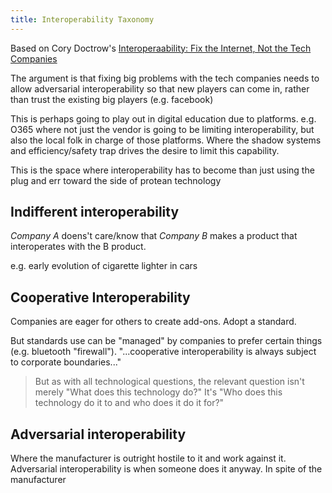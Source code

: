 ```yaml
---
title: Interoperability Taxonomy
---
```


Based on Cory Doctrow's [Interoperaability: Fix the Internet, Not the Tech Companies](https://www.eff.org/deeplinks/2019/07/interoperability-fix-internet-not-tech-companies)

The argument is that fixing big problems with the tech companies needs to allow adversarial interoperability so that new players can come in, rather than trust the existing big players (e.g. facebook)

This is perhaps going to play out in digital education due to platforms.  e.g. O365 where not just the vendor is going to be limiting interoperability, but also the local folk in charge of those platforms. Where the shadow systems and efficiency/safety trap drives the desire to limit this capability.

This is the space where interoperability has to become than just using the plug and err toward the side of protean technology



## Indifferent interoperability

_Company A_ doens't care/know that _Company B_ makes a product that interoperates with the B product.

e.g. early evolution of cigarette lighter in cars


## Cooperative Interoperability

Companies are eager for others to create add-ons.  Adopt a standard.

But standards use can be "managed" by companies to prefer certain things (e.g. bluetooth "firewall"). "...cooperative interoperability is always subject to corporate boundaries..."

> But as with all technological questions, the relevant question isn't merely "What does this technology do?" It's "Who does this technology do it to and who does it do it for?"

## Adversarial interoperability

Where the manufacturer is outright hostile to it and work against it.  Adversarial interoperability is when someone does it anyway. In spite of the manufacturer